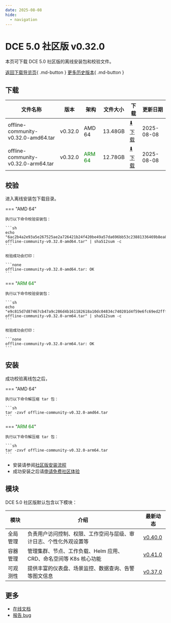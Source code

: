 ```yaml
---
date: 2025-08-08
hide:
  - navigation
---
```


# DCE 5.0 社区版 v0.32.0

本页可下载 DCE 5.0 社区版的离线安装包和校验文件。

[返回下载导览页](../index.md){ .md-button } [更多历史版本](./dce5-installer-history.md){ .md-button }

## 下载

| 文件名称 | 版本 | 架构 | 文件大小 | 下载 | 更新日期 |
| ------- | --- | ---- | ------ | --- | ------- |
| offline-community-v0.32.0-amd64.tar | v0.32.0 | AMD 64 | 13.48GB | [:arrow_down: 下载](https://qiniu-download-public.daocloud.io/DaoCloud_Enterprise/dce5/offline-community-v0.32.0-amd64.tar) | 2025-08-08 |
| offline-community-v0.32.0-arm64.tar | v0.32.0 | <font color="green">ARM 64</font> | 12.78GB | [:arrow_down: 下载](https://qiniu-download-public.daocloud.io/DaoCloud_Enterprise/dce5/offline-community-v0.32.0-arm64.tar) | 2025-08-08 |

## 校验

进入离线安装包下载目录。

=== "AMD 64"

    执行以下命令校验安装包：

    ```sh
    echo "6ac2b4a2e93a5e267525ae2a726421b24f420be49a57da696bb53c23881336469b8ea835ebd69af07d10b6ece5905b3a6fc7a4bb4723ae5601bb077db9ddf4dc  offline-community-v0.32.0-amd64.tar" | sha512sum -c
    ```

    校验成功会打印：

    ```none
    offline-community-v0.32.0-amd64.tar: OK
    ```

=== "<font color="green">ARM 64</font>"

    执行以下命令校验安装包：

    ```sh
    echo "e9c815d7d87467cb47a9c286d4b161182618a10dc04834c740201d4f59e6fc69ed2fffc8de1900da87e5ea23fb604246cc9cbd7f6de5b6e97a6239f3b6f8227c  offline-community-v0.32.0-arm64.tar" | sha512sum -c
    ```

    校验成功会打印：

    ```none
    offline-community-v0.32.0-arm64.tar: OK
    ```

## 安装

成功校验离线包之后，

=== "AMD 64"

    执行以下命令解压缩 tar 包：

    ```sh
    tar -zxvf offline-community-v0.32.0-amd64.tar
    ```

=== "<font color="green">ARM 64</font>"

    执行以下命令解压缩 tar 包：

    ```sh
    tar -zxvf offline-community-v0.32.0-arm64.tar
    ```

- 安装请参阅[社区版安装流程](../../install/community/k8s/online.md#_2)
- 成功安装之后请[申请免费社区体验](../../dce/license0.md)

## 模块

DCE 5.0 社区版默认包含以下模块：

| 模块     | 介绍            | 最新动态         |
| -------- | -------------- | -------------- |
| 全局管理 | 负责用户访问控制、权限、工作空间与层级、审计日志、个性化外观设置等 | [v0.40.0](../../ghippo/intro/release-notes.md#) |
| 容器管理 | 管理集群、节点、工作负载、Helm 应用、CRD、命名空间等 K8s 核心功能 | [v0.41.0](../../kpanda/intro/release-notes.md#) |
| 可观测性 | 提供丰富的仪表盘、场景监控、数据查询、告警等图文信息 | [v0.37.0](../../insight/intro/release-notes.md#) |

## 更多

- [在线文档](../../dce/index.md)
- [报告 bug](https://github.com/DaoCloud/DaoCloud-docs/issues)
